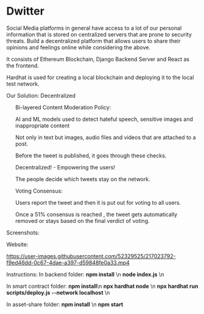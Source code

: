 # Dwitter

Social Media platforms in general have access to a lot of our personal information that is stored on centralized servers that are prone to security threats. Build a decentralized platform that allows users to share their opinions and feelings online while considering the above.

It consists of Ethereum Blockchain, Django Backend Server and React as the frontend.

Hardhat is used for creating a local blockchain and deploying it to the local test network.

Our Solution:
Decentralized
<ul>Bi-layered Content Moderation Policy:</ul>
<ul>AI and ML models used to detect hateful speech, sensitive images and inappropriate content</ul>
<ul>Not only in text but images, audio files and videos that are attached to a post.</ul>
<ul>Before the tweet is published, it goes through these checks.</ul>
<ul>Decentralized! - Empowering the users!</ul>
<ul>The people decide which tweets stay on the network.</ul>
<ul>Voting Consensus:</ul>
<ul>Users report the tweet and then it is put out for voting to all users.</ul>
<ul>Once a 51% consensus is reached , the tweet gets automatically removed or stays based on the final verdict of voting.</ul>

Screenshots:

Website:

https://user-images.githubusercontent.com/52329525/217023792-f9ed46dd-0c67-4dae-a397-d59848fe0a33.mp4


Instructions:
In backend folder:
**npm install** \n
**node index.js** \n

In smart contract folder:
**npm install**\n
**npx hardhat node** \n
**npx hardhat run scripts/deploy.js --network localhost** \n

In asset-share folder:
**npm install** \n
**npm start**
